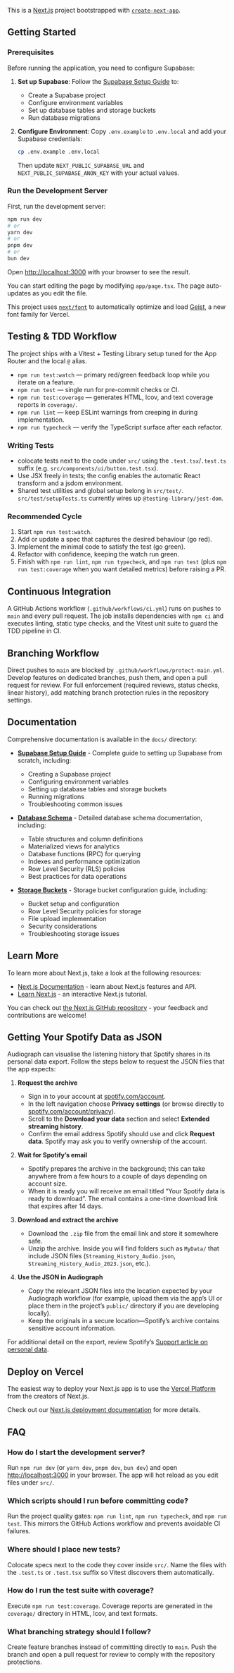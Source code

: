 This is a [Next.js](https://nextjs.org) project bootstrapped with [`create-next-app`](https://nextjs.org/docs/app/api-reference/cli/create-next-app).

## Getting Started

### Prerequisites

Before running the application, you need to configure Supabase:

1. **Set up Supabase**: Follow the [Supabase Setup Guide](docs/SUPABASE_SETUP.md) to:
   - Create a Supabase project
   - Configure environment variables
   - Set up database tables and storage buckets
   - Run database migrations

2. **Configure Environment**: Copy `.env.example` to `.env.local` and add your Supabase credentials:
   ```bash
   cp .env.example .env.local
   ```
   Then update `NEXT_PUBLIC_SUPABASE_URL` and `NEXT_PUBLIC_SUPABASE_ANON_KEY` with your actual values.

### Run the Development Server

First, run the development server:

```bash
npm run dev
# or
yarn dev
# or
pnpm dev
# or
bun dev
```

Open [http://localhost:3000](http://localhost:3000) with your browser to see the result.

You can start editing the page by modifying `app/page.tsx`. The page auto-updates as you edit the file.

This project uses [`next/font`](https://nextjs.org/docs/app/building-your-application/optimizing/fonts) to automatically optimize and load [Geist](https://vercel.com/font), a new font family for Vercel.

## Testing & TDD Workflow

The project ships with a Vitest + Testing Library setup tuned for the App Router and the local `@` alias.

- `npm run test:watch` &mdash; primary red/green feedback loop while you iterate on a feature.
- `npm run test` &mdash; single run for pre-commit checks or CI.
- `npm run test:coverage` &mdash; generates HTML, lcov, and text coverage reports in `coverage/`.
- `npm run lint` &mdash; keep ESLint warnings from creeping in during implementation.
- `npm run typecheck` &mdash; verify the TypeScript surface after each refactor.

### Writing Tests

- colocate tests next to the code under `src/` using the `.test.tsx`/`.test.ts` suffix (e.g. `src/components/ui/button.test.tsx`).
- Use JSX freely in tests; the config enables the automatic React transform and a jsdom environment.
- Shared test utilities and global setup belong in `src/test/`. `src/test/setupTests.ts` currently wires up `@testing-library/jest-dom`.

### Recommended Cycle

1. Start `npm run test:watch`.
2. Add or update a spec that captures the desired behaviour (go red).
3. Implement the minimal code to satisfy the test (go green).
4. Refactor with confidence, keeping the watch run green.
5. Finish with `npm run lint`, `npm run typecheck`, and `npm run test` (plus `npm run test:coverage` when you want detailed metrics) before raising a PR.

## Continuous Integration

A GitHub Actions workflow (`.github/workflows/ci.yml`) runs on pushes to `main` and every pull request. The job installs dependencies with `npm ci` and executes linting, static type checks, and the Vitest unit suite to guard the TDD pipeline in CI.

## Branching Workflow

Direct pushes to `main` are blocked by `.github/workflows/protect-main.yml`. Develop features on dedicated branches, push them, and open a pull request for review. For full enforcement (required reviews, status checks, linear history), add matching branch protection rules in the repository settings.

## Documentation

Comprehensive documentation is available in the `docs/` directory:

- **[Supabase Setup Guide](docs/SUPABASE_SETUP.md)** - Complete guide to setting up Supabase from scratch, including:
  - Creating a Supabase project
  - Configuring environment variables
  - Setting up database tables and storage buckets
  - Running migrations
  - Troubleshooting common issues

- **[Database Schema](docs/DATABASE_SCHEMA.md)** - Detailed database schema documentation, including:
  - Table structures and column definitions
  - Materialized views for analytics
  - Database functions (RPC) for querying
  - Indexes and performance optimization
  - Row Level Security (RLS) policies
  - Best practices for data operations

- **[Storage Buckets](docs/STORAGE_BUCKETS.md)** - Storage bucket configuration guide, including:
  - Bucket setup and configuration
  - Row Level Security policies for storage
  - File upload implementation
  - Security considerations
  - Troubleshooting storage issues

## Learn More

To learn more about Next.js, take a look at the following resources:

- [Next.js Documentation](https://nextjs.org/docs) - learn about Next.js features and API.
- [Learn Next.js](https://nextjs.org/learn) - an interactive Next.js tutorial.

You can check out [the Next.js GitHub repository](https://github.com/vercel/next.js) - your feedback and contributions are welcome!

## Getting Your Spotify Data as JSON

Audiograph can visualise the listening history that Spotify shares in its personal data export. Follow the steps below to request the JSON files that the app expects:

1. **Request the archive**
   - Sign in to your account at [spotify.com/account](https://www.spotify.com/account/overview/).
   - In the left navigation choose **Privacy settings** (or browse directly to [spotify.com/account/privacy](https://www.spotify.com/account/privacy/)).
   - Scroll to the **Download your data** section and select **Extended streaming history**.
   - Confirm the email address Spotify should use and click **Request data**. Spotify may ask you to verify ownership of the account.

2. **Wait for Spotify’s email**
   - Spotify prepares the archive in the background; this can take anywhere from a few hours to a couple of days depending on account size.
   - When it is ready you will receive an email titled “Your Spotify data is ready to download”. The email contains a one-time download link that expires after 14 days.

3. **Download and extract the archive**
   - Download the `.zip` file from the email link and store it somewhere safe.
   - Unzip the archive. Inside you will find folders such as `MyData/` that include JSON files (`Streaming_History_Audio.json`, `Streaming_History_Audio_2023.json`, etc.).

4. **Use the JSON in Audiograph**
   - Copy the relevant JSON files into the location expected by your Audiograph workflow (for example, upload them via the app’s UI or place them in the project’s `public/` directory if you are developing locally).
   - Keep the originals in a secure location—Spotify’s archive contains sensitive account information.

For additional detail on the export, review Spotify’s [Support article on personal data](https://support.spotify.com/article/data-rights-and-privacy-settings/).

## Deploy on Vercel

The easiest way to deploy your Next.js app is to use the [Vercel Platform](https://vercel.com/new?utm_medium=default-template&filter=next.js&utm_source=create-next-app&utm_campaign=create-next-app-readme) from the creators of Next.js.

Check out our [Next.js deployment documentation](https://nextjs.org/docs/app/building-your-application/deploying) for more details.

## FAQ

### How do I start the development server?

Run `npm run dev` (or `yarn dev`, `pnpm dev`, `bun dev`) and open [http://localhost:3000](http://localhost:3000) in your browser. The app will hot reload as you edit files under `src/`.

### Which scripts should I run before committing code?

Run the project quality gates: `npm run lint`, `npm run typecheck`, and `npm run test`. This mirrors the GitHub Actions workflow and prevents avoidable CI failures.

### Where should I place new tests?

Colocate specs next to the code they cover inside `src/`. Name the files with the `.test.ts` or `.test.tsx` suffix so Vitest discovers them automatically.

### How do I run the test suite with coverage?

Execute `npm run test:coverage`. Coverage reports are generated in the `coverage/` directory in HTML, lcov, and text formats.

### What branching strategy should I follow?

Create feature branches instead of committing directly to `main`. Push the branch and open a pull request for review to comply with the repository protections.
